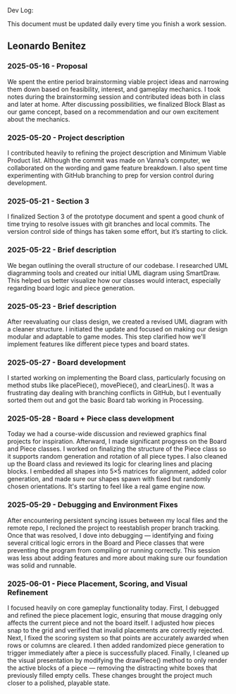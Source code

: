 Dev Log:

This document must be updated daily every time you finish a work session.

## Leonardo Benitez

### 2025-05-16 - Proposal

We spent the entire period brainstorming viable project ideas and narrowing them down based on feasibility, interest, and gameplay mechanics. I took notes during the brainstorming session and contributed ideas both in class and later at home. After discussing possibilities, we finalized Block Blast as our game concept, based on a recommendation and our own excitement about the mechanics.

### 2025-05-20 - Project description

I contributed heavily to refining the project description and Minimum Viable Product list. Although the commit was made on Vanna’s computer, we collaborated on the wording and game feature breakdown. I also spent time experimenting with GitHub branching to prep for version control during development.

### 2025-05-21 - Section 3

I finalized Section 3 of the prototype document and spent a good chunk of time trying to resolve issues with git branches and local commits. The version control side of things has taken some effort, but it’s starting to click.

### 2025-05-22 - Brief description

We began outlining the overall structure of our codebase. I researched UML diagramming tools and created our initial UML diagram using SmartDraw. This helped us better visualize how our classes would interact, especially regarding board logic and piece generation.

### 2025-05-23 - Brief description

After reevaluating our class design, we created a revised UML diagram with a cleaner structure. I initiated the update and focused on making our design modular and adaptable to game modes. This step clarified how we'll implement features like different piece types and board states.

### 2025-05-27 - Board development

I started working on implementing the Board class, particularly focusing on method stubs like placePiece(), movePiece(), and clearLines(). It was a frustrating day dealing with branching conflicts in GitHub, but I eventually sorted them out and got the basic Board tab working in Processing.

### 2025-05-28 - Board + Piece class development

Today we had a course-wide discussion and reviewed graphics final projects for inspiration. Afterward, I made significant progress on the Board and Piece classes. I worked on finalizing the structure of the Piece class so it supports random generation and rotation of all piece types. I also cleaned up the Board class and reviewed its logic for clearing lines and placing blocks. I embedded all shapes into 5×5 matrices for alignment, added color generation, and made sure our shapes spawn with fixed but randomly chosen orientations. It's starting to feel like a real game engine now.

### 2025-05-29 - Debugging and Environment Fixes

After encountering persistent syncing issues between my local files and the remote repo, I recloned the project to reestablish proper branch tracking. Once that was resolved, I dove into debugging — identifying and fixing several critical logic errors in the Board and Piece classes that were preventing the program from compiling or running correctly. This session was less about adding features and more about making sure our foundation was solid and runnable.

### 2025-06-01 - Piece Placement, Scoring, and Visual Refinement

I focused heavily on core gameplay functionality today. First, I debugged and refined the piece placement logic, ensuring that mouse dragging only affects the current piece and not the board itself. I adjusted how pieces snap to the grid and verified that invalid placements are correctly rejected. Next, I fixed the scoring system so that points are accurately awarded when rows or columns are cleared. I then added randomized piece generation to trigger immediately after a piece is successfully placed. Finally, I cleaned up the visual presentation by modifying the drawPiece() method to only render the active blocks of a piece — removing the distracting white boxes that previously filled empty cells. These changes brought the project much closer to a polished, playable state.
